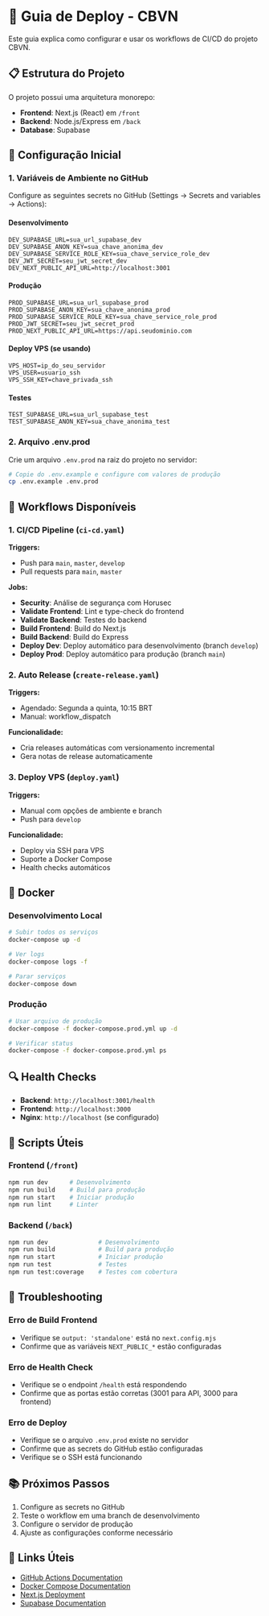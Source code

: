 # 🚀 Guia de Deploy - CBVN

Este guia explica como configurar e usar os workflows de CI/CD do projeto CBVN.

## 📋 Estrutura do Projeto

O projeto possui uma arquitetura monorepo:
- **Frontend**: Next.js (React) em `/front`
- **Backend**: Node.js/Express em `/back`
- **Database**: Supabase

## 🔧 Configuração Inicial

### 1. Variáveis de Ambiente no GitHub

Configure as seguintes secrets no GitHub (Settings → Secrets and variables → Actions):

#### Desenvolvimento
```
DEV_SUPABASE_URL=sua_url_supabase_dev
DEV_SUPABASE_ANON_KEY=sua_chave_anonima_dev
DEV_SUPABASE_SERVICE_ROLE_KEY=sua_chave_service_role_dev
DEV_JWT_SECRET=seu_jwt_secret_dev
DEV_NEXT_PUBLIC_API_URL=http://localhost:3001
```

#### Produção
```
PROD_SUPABASE_URL=sua_url_supabase_prod
PROD_SUPABASE_ANON_KEY=sua_chave_anonima_prod
PROD_SUPABASE_SERVICE_ROLE_KEY=sua_chave_service_role_prod
PROD_JWT_SECRET=seu_jwt_secret_prod
PROD_NEXT_PUBLIC_API_URL=https://api.seudominio.com
```

#### Deploy VPS (se usando)
```
VPS_HOST=ip_do_seu_servidor
VPS_USER=usuario_ssh
VPS_SSH_KEY=chave_privada_ssh
```

#### Testes
```
TEST_SUPABASE_URL=sua_url_supabase_test
TEST_SUPABASE_ANON_KEY=sua_chave_anonima_test
```

### 2. Arquivo .env.prod

Crie um arquivo `.env.prod` na raiz do projeto no servidor:

```bash
# Copie do .env.example e configure com valores de produção
cp .env.example .env.prod
```

## 🔄 Workflows Disponíveis

### 1. CI/CD Pipeline (`ci-cd.yaml`)

**Triggers:**
- Push para `main`, `master`, `develop`
- Pull requests para `main`, `master`

**Jobs:**
- **Security**: Análise de segurança com Horusec
- **Validate Frontend**: Lint e type-check do frontend
- **Validate Backend**: Testes do backend
- **Build Frontend**: Build do Next.js
- **Build Backend**: Build do Express
- **Deploy Dev**: Deploy automático para desenvolvimento (branch `develop`)
- **Deploy Prod**: Deploy automático para produção (branch `main`)

### 2. Auto Release (`create-release.yaml`)

**Triggers:**
- Agendado: Segunda a quinta, 10:15 BRT
- Manual: workflow_dispatch

**Funcionalidade:**
- Cria releases automáticas com versionamento incremental
- Gera notas de release automaticamente

### 3. Deploy VPS (`deploy.yaml`)

**Triggers:**
- Manual com opções de ambiente e branch
- Push para `develop`

**Funcionalidade:**
- Deploy via SSH para VPS
- Suporte a Docker Compose
- Health checks automáticos

## 🐳 Docker

### Desenvolvimento Local

```bash
# Subir todos os serviços
docker-compose up -d

# Ver logs
docker-compose logs -f

# Parar serviços
docker-compose down
```

### Produção

```bash
# Usar arquivo de produção
docker-compose -f docker-compose.prod.yml up -d

# Verificar status
docker-compose -f docker-compose.prod.yml ps
```

## 🔍 Health Checks

- **Backend**: `http://localhost:3001/health`
- **Frontend**: `http://localhost:3000`
- **Nginx**: `http://localhost` (se configurado)

## 📝 Scripts Úteis

### Frontend (`/front`)
```bash
npm run dev      # Desenvolvimento
npm run build    # Build para produção
npm run start    # Iniciar produção
npm run lint     # Linter
```

### Backend (`/back`)
```bash
npm run dev              # Desenvolvimento
npm run build            # Build para produção
npm run start            # Iniciar produção
npm run test             # Testes
npm run test:coverage    # Testes com cobertura
```

## 🚨 Troubleshooting

### Erro de Build Frontend
- Verifique se `output: 'standalone'` está no `next.config.mjs`
- Confirme que as variáveis `NEXT_PUBLIC_*` estão configuradas

### Erro de Health Check
- Verifique se o endpoint `/health` está respondendo
- Confirme que as portas estão corretas (3001 para API, 3000 para frontend)

### Erro de Deploy
- Verifique se o arquivo `.env.prod` existe no servidor
- Confirme que as secrets do GitHub estão configuradas
- Verifique se o SSH está funcionando

## 📚 Próximos Passos

1. Configure as secrets no GitHub
2. Teste o workflow em uma branch de desenvolvimento
3. Configure o servidor de produção
4. Ajuste as configurações conforme necessário

## 🔗 Links Úteis

- [GitHub Actions Documentation](https://docs.github.com/en/actions)
- [Docker Compose Documentation](https://docs.docker.com/compose/)
- [Next.js Deployment](https://nextjs.org/docs/deployment)
- [Supabase Documentation](https://supabase.com/docs)